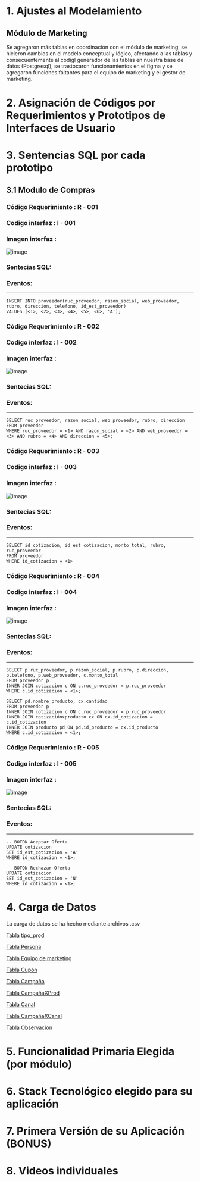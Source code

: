 # 1. Ajustes al Modelamiento
## Módulo de Marketing
Se agregaron más tablas en coordinación con el módulo de marketing, se hicieron cambios en el modelo conceptual y lógico, afectando a las tablas y consecuentemente al códigl generador de las tablas en nuestra base de datos (Postgresql), se trastocaron funcionamientos en el figma y se agregaron funciones faltantes para el equipo de marketing y el gestor de marketing.

# 2. Asignación de Códigos por Requerimientos y Prototipos de Interfaces de Usuario

# 3. Sentencias SQL por cada prototipo
## 3.1 Modulo de Compras
### Código Requerimiento : R - 001
### Codigo interfaz : I - 001
### Imagen interfaz : 
![image](Pantallas/ModuloCompras/MP1.png)
### Sentecias SQL:
### Eventos: 
* **** 
```
INSERT INTO proveedor(ruc_proveedor, razon_social, web_proveedor, rubro, direccion, telefono, id_est_proveedor)
VALUES (<1>, <2>, <3>, <4>, <5>, <6>, 'A');
```

### Código Requerimiento : R - 002
### Codigo interfaz : I - 002
### Imagen interfaz : 
![image](Pantallas/ModuloCompras/MP2.png)
### Sentecias SQL:
### Eventos: 
* **** 
```
SELECT ruc_proveedor, razon_social, web_proveedor, rubro, direccion
FROM proveedor
WHERE ruc_proveedor = <1> AND razon_social = <2> AND web_proveedor = <3> AND rubro = <4> AND direccion = <5>;
```

### Código Requerimiento : R - 003
### Codigo interfaz : I - 003
### Imagen interfaz : 
![image](Pantallas/ModuloCompras/MP3.png)
### Sentecias SQL:
### Eventos: 
* **** 
```
SELECT id_cotizacion, id_est_cotizacion, monto_total, rubro, ruc_proveedor
FROM proveedor
WHERE id_cotizacion = <1>
```

### Código Requerimiento : R - 004
### Codigo interfaz : I - 004
### Imagen interfaz : 
![image](Pantallas/ModuloCompras/MP4.png)
### Sentecias SQL:
### Eventos: 
* **** 
```
SELECT p.ruc_proveedor, p.razon_social, p.rubro, p.direccion, p.telefono, p.web_proveedor, c.monto_total
FROM proveedor p
INNER JOIN cotizacion c ON c.ruc_proveedor = p.ruc_proveedor
WHERE c.id_cotizacion = <1>;

SELECT pd.nombre_producto, cx.cantidad
FROM proveedor p
INNER JOIN cotizacion c ON c.ruc_proveedor = p.ruc_proveedor
INNER JOIN cotizaciónxproducto cx ON cx.id_cotizacion = c.id_cotizacion
INNER JOIN producto pd ON pd.id_producto = cx.id_producto
WHERE c.id_cotizacion = <1>;
```

### Código Requerimiento : R - 005
### Codigo interfaz : I - 005
### Imagen interfaz : 
![image](Pantallas/ModuloCompras/MP5.png)
### Sentecias SQL:
### Eventos: 
* **** 
```
-- BOTON Aceptar Oferta
UPDATE cotizacion 
SET id_est_cotizacion = 'A'
WHERE id_cotizacion = <1>;

-- BOTON Rechazar Oferta
UPDATE cotizacion 
SET id_est_cotizacion = 'N'
WHERE id_cotizacion = <1>;
```


# 4. Carga de Datos
La carga de datos se ha hecho mediante archivos .csv

[Tabla tipo_prod](ArchivosCSV/Tipo_prod.csv)

[Tabla Persona](ArchivosCSV/Personas.csv)

[Tabla Equipo de marketing](ArchivosCSV/Equipo_Marketing.csv)

[Tabla Cupón](ArchivosCSV/Cupón.csv)

[Tabla Campaña](ArchivosCSV/Campaña.csv)

[Tabla CampañaXProd](ArchivosCSV/CampañaXProd.csv)

[Tabla Canal](ArchivosCSV/Canal.csv)

[Tabla CampañaXCanal](ArchivosCSV/CampañaXCanal.csv)

[Tabla Observacion](ArchivosCSV/Observacion.csv)

# 5. Funcionalidad Primaria Elegida (por módulo)

# 6. Stack Tecnológico elegido para su aplicación

# 7. Primera Versión de su Aplicación (BONUS)

# 8. Videos individuales


